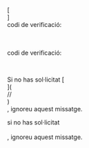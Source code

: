[<br host>]<br action>codi de verificació:<br code>

<br url><br action>codi de verificació:

<br code>

Si no has sol·licitat [<br host>](<br protocol>//<br host>)<br action>, ignoreu aquest missatge.

si no has sol·licitat<br url><br action>, ignoreu aquest missatge.
